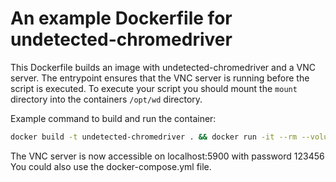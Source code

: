# An example Dockerfile for undetected-chromedriver

This Dockerfile builds an image with undetected-chromedriver and a VNC server.
The entrypoint ensures that the VNC server is running before the script is executed.
To execute your script you should mount the `mount` directory into the containers `/opt/wd`
directory.

Example command to build and run the container:
```bash
docker build -t undetected-chromedriver . && docker run -it --rm --volume ./mount:/opt/wd --name undetected-chromedriver -e VNC_PASSWORD=123456 -p 5900:5900 undetected-chromedriver python start.py
```
The VNC server is now accessible on localhost:5900 with password 123456
You could also use the docker-compose.yml file.
